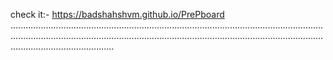 

check it:- https://badshahshvm.github.io/PrePboard
.................................................................................................................................................................................................................................................................................................
